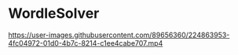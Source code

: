 # WordleSolver



https://user-images.githubusercontent.com/89656360/224863953-4fc04972-01d0-4b7c-8214-c1ee4cabe707.mp4

